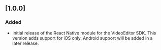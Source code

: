 ## [1.0.0]

### Added

* Initial release of the React Native module for the VideoEditor SDK. This version adds support for iOS only. Android support will be added in a later release.
